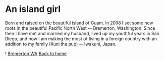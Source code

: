 # An island girl 

Born and raised on the beautiful island of Guam.  In 2008 I set some new roots in the beautiful Pacific North West -- Bremerton, Washington.  Since then I have met and married my husband, lived up my youthful years in San Diego, and now I am making the most of living in a foreign country with an addition to my family (Kuni the pup) -- Iwakuni, Japan.

! [Bremerton WA](https://github.com/jashnilynn/jashnilynn.github.io/blob/master/bremertonWA.jpg?raw=true)
[Back to home](index)
